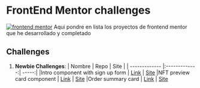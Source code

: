 # FrontEnd Mentor challenges

[![frontend mentor](https://miro.medium.com/max/1400/0*cfYEyKU7fH1Vz37c.png)](https://www.frontendmentor.io/home)
Aqui pondre en lista los proyectos de frontend mentor que he desarrollado y completado

## Challenges

1. **Newbie Challenges**:
    | Nombre    | Repo        | Site  |
    | ------------- |:-------------:| -----:|
    |Intro component with sign up form | [Link](https://github.com/SevroAuBarca/FEM-intro-with-signup) | [Site](https://condescending-curran-37ece4.netlify.app/)
    |NFT preview card component | [Link](https://github.com/SevroAuBarca/FEM-NFT-PREVIEW-CARD) | [Site](https://upbeat-edison-c5382d.netlify.app/)
    |Order summary card | [Link](https://github.com/SevroAuBarca/FEM-Order-Summary-Component) | [Site](https://sevroaubarca.github.io/FEM-Order-Summary-Component/)
